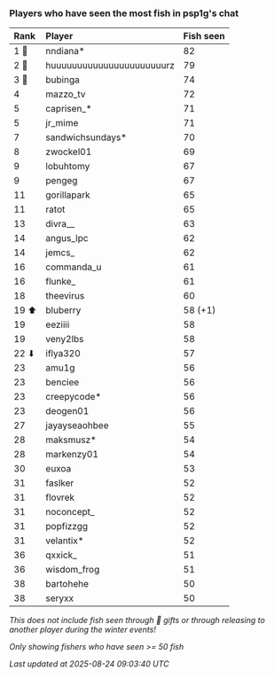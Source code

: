 ### Players who have seen the most fish in psp1g's chat

| Rank  | Player                    | Fish seen |
|:------|:--------------------------|:----------|
| 1 🥇  | nndiana*                  | 82        |
| 2 🥈  | huuuuuuuuuuuuuuuuuuuuuurz | 79        |
| 3 🥉  | bubinga                   | 74        |
| 4     | mazzo_tv                  | 72        |
| 5     | caprisen_*                | 71        |
| 5     | jr_mime                   | 71        |
| 7     | sandwichsundays*          | 70        |
| 8     | zwockel01                 | 69        |
| 9     | lobuhtomy                 | 67        |
| 9     | pengeg                    | 67        |
| 11    | gorillapark               | 65        |
| 11    | ratot                     | 65        |
| 13    | divra__                   | 63        |
| 14    | angus_lpc                 | 62        |
| 14    | jemcs_                    | 62        |
| 16    | commanda_u                | 61        |
| 16    | flunke_                   | 61        |
| 18    | theevirus                 | 60        |
| 19 ⬆  | bluberry                  | 58 (+1)   |
| 19    | eeziiii                   | 58        |
| 19    | veny2lbs                  | 58        |
| 22 ⬇  | iflya320                  | 57        |
| 23    | amu1g                     | 56        |
| 23    | benciee                   | 56        |
| 23    | creepycode*               | 56        |
| 23    | deogen01                  | 56        |
| 27    | jayayseaohbee             | 55        |
| 28    | maksmusz*                 | 54        |
| 28    | markenzy01                | 54        |
| 30    | euxoa                     | 53        |
| 31    | faslker                   | 52        |
| 31    | flovrek                   | 52        |
| 31    | noconcept_                | 52        |
| 31    | popfizzgg                 | 52        |
| 31    | velantix*                 | 52        |
| 36    | qxxick_                   | 51        |
| 36    | wisdom_frog               | 51        |
| 38    | bartohehe                 | 50        |
| 38    | seryxx                    | 50        |

_This does not include fish seen through 🎁 gifts or through releasing to another player during the winter events!_

_Only showing fishers who have seen >= 50 fish_

_Last updated at 2025-08-24 09:03:40 UTC_